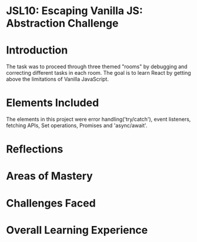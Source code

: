 # JSL10: Escaping Vanilla JS: Abstraction Challenge

# Introduction

The task was to proceed through three themed "rooms" by debugging and correcting different tasks in each room. The goal is to learn React by getting above the limitations of Vanilla JavaScript.

# Elements Included

The elements in this project were error handling('try/catch'), event listeners, fetching APIs, Set operations, Promises and 'async/await'.

# Reflections

# Areas of Mastery

# Challenges Faced

# Overall Learning Experience
